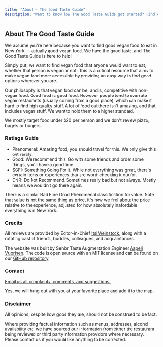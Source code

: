 ```yaml
---
title: "About — The Good Taste Guide"
description: "Want to know how The Good Taste Guide got started? Find out here!"
---
```


## About The Good Taste Guide

We assume you're here because you want to find good vegan food to eat in New York — actually good vegan food. We have the good taste, and The Good Taste Guide is here to help!

Simply put, we want to find vegan food that anyone would want to eat, whether that person is vegan or not. This is a critical resource that aims to make vegan food more accessible by providing an easy way to find good options wherever you are.

Our philosophy is that vegan food can be, and is, competitive with non-vegan food. Good food is good food. However, people tend to overrate vegan restaurants (usually coming from a good place), which can make it hard to find high quality stuff. A lot of food out there isn't amazing, and that includes vegan stuff. We want to hold them to a higher standard.

We mostly target food under $20 per person and we don't review pizza, bagels or burgers.

### Ratings Guide

- <span class="mono-info-about phenomenal">Phenomenal</span>: Amazing food, you should travel for this. We only give this out rarely.
- <span class="mono-info-about good">Good</span>: We recommend this. Go with some friends and order some things, you'll have a good time.
- <span class="mono-info-about sgfi">SGFI</span>: Something Going For It. While not everything was great, there's certain items or experiences that are worth checking it out for.
- <span class="mono-info-about dnr">DNR</span>: Do Not Recommend. Sometimes really bad but not always. Mostly means we wouldn't go there again.

There is a similar <span class="mono-info-about dnr">Bad</span> <span class="mono-info-about sgfi">Fine</span> <span class="mono-info-about good">Good</span> <span class="mono-info-about phenomenal">Phenomenal</span> classification for value. Note that value is not the same thing as price, it's how we feel about the price relative to the experience, adjusted for how absolutely inafordable everything is in New York.

### Credits

All reviews are provided by Editor-in-Chief [Itsi Weinstock](https://itsiweinstock.com), along with a rotating cast of friends, buddies, colleagues, and acquaintances. 

The website was built by Senior Taste Augmentation Engineer [Aapeli Vuorinen](https://www.aapelivuorinen.com). The code is open source with an MIT license and can be found on our [GitHub repository](https://github.com/aapeliv/tgtg).

### Contact

[Email us all complaints, comments, and suggestions.](mailto:contact@thegoodtaste.guide)

Yes, we will hang out with you at your favorite place and add it to the map.

### Disclaimer

All opinions, despite how good they are, should not be construed to be fact.

Where providing factual information such as menus, addresses, alcohol availability etc. we have sourced our information from either the restaurant being reviewed or third party information providors where necessary. Please contact us if you would like anything to be corrected.
